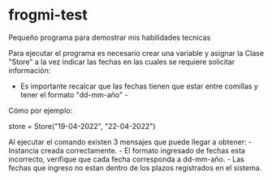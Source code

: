 # frogmi-test
Pequeño programa para demostrar mis habilidades tecnicas

Para ejecutar el programa es necesario crear una variable y asignar la Clase "Store" a la vez indicar las fechas en las cuales se requiere solicitar información:

- Es importante recalcar que las fechas tienen que estar entre comillas y tener el formato "dd-mm-año" -

Cómo por ejemplo:

store = Store("19-04-2022", "22-04-2022")


Al ejecutar el comando existen 3 mensajes que puede llegar a obtener:
    - Instancia creada correctamente.
    - El formato ingresado de fechas esta incorrecto, verifique que cada fecha corresponda a dd-mm-año.
    - Las fechas que ingreso no estan dentro de los plazos registrados en el sistema.

